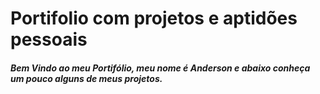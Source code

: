 # Portifolio com projetos e aptidões pessoais
##### Bem Vindo ao meu Portifólio, meu nome é Anderson e abaixo conheça um pouco alguns de meus projetos.
